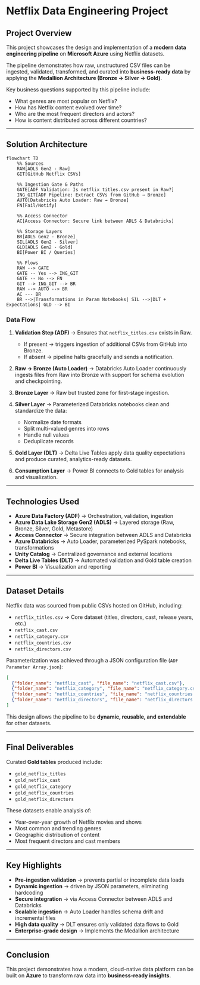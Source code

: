 #  Netflix Data Engineering Project  

## Project Overview  
This project showcases the design and implementation of a **modern data engineering pipeline** on **Microsoft Azure** using Netflix datasets.  

The pipeline demonstrates how raw, unstructured CSV files can be ingested, validated, transformed, and curated into **business-ready data** by applying the **Medallion Architecture (Bronze → Silver → Gold)**.  

Key business questions supported by this pipeline include:  
- What genres are most popular on Netflix?  
- How has Netflix content evolved over time?  
- Who are the most frequent directors and actors?  
- How is content distributed across different countries?  

---

## Solution Architecture  

```mermaid
flowchart TD
    %% Sources
    RAW[ADLS Gen2 - Raw]
    GIT[GitHub Netflix CSVs]

    %% Ingestion Gate & Paths
    GATE[ADF Validation: Is netflix_titles.csv present in Raw?]
    ING_GIT[ADF Pipeline: Extract CSVs from GitHub → Bronze]
    AUTO[Databricks Auto Loader: Raw → Bronze]
    FN[Fail/Notify]

    %% Access Connector
    AC[Access Connector: Secure link between ADLS & Databricks]

    %% Storage Layers
    BR[ADLS Gen2 - Bronze]
    SIL[ADLS Gen2 - Silver]
    GLD[ADLS Gen2 - Gold]
    BI[Power BI / Queries]

    %% Flows
    RAW --> GATE
    GATE -- Yes --> ING_GIT
    GATE -- No --> FN
    GIT --> ING_GIT --> BR
    RAW --> AUTO --> BR
    AC --- BR
    BR -->|Transformations in Param Notebooks| SIL -->|DLT + Expectations| GLD --> BI
```

###  Data Flow  
1. **Validation Step (ADF)** → Ensures that `netflix_titles.csv` exists in Raw.  
   - If present → triggers ingestion of additional CSVs from GitHub into Bronze.  
   - If absent → pipeline halts gracefully and sends a notification.  

2. **Raw → Bronze (Auto Loader)** → Databricks Auto Loader continuously ingests files from Raw into Bronze with support for schema evolution and checkpointing.  

3. **Bronze Layer** → Raw but trusted zone for first-stage ingestion.  

4. **Silver Layer** → Parameterized Databricks notebooks clean and standardize the data:  
   - Normalize date formats  
   - Split multi-valued genres into rows  
   - Handle null values  
   - Deduplicate records  

5. **Gold Layer (DLT)** → Delta Live Tables apply data quality expectations and produce curated, analytics-ready datasets.  

6. **Consumption Layer** → Power BI connects to Gold tables for analysis and visualization.  

---

##  Technologies Used  
- **Azure Data Factory (ADF)** → Orchestration, validation, ingestion  
- **Azure Data Lake Storage Gen2 (ADLS)** → Layered storage (Raw, Bronze, Silver, Gold, Metastore)  
- **Access Connector** → Secure integration between ADLS and Databricks  
- **Azure Databricks** → Auto Loader, parameterized PySpark notebooks, transformations  
- **Unity Catalog** → Centralized governance and external locations  
- **Delta Live Tables (DLT)** → Automated validation and Gold table creation  
- **Power BI** → Visualization and reporting  

---

## Dataset Details  
Netflix data was sourced from public CSVs hosted on GitHub, including:  
- `netflix_titles.csv` → Core dataset (titles, directors, cast, release years, etc.)  
- `netflix_cast.csv`  
- `netflix_category.csv`  
- `netflix_countries.csv`  
- `netflix_directors.csv`  

Parameterization was achieved through a JSON configuration file (`ADF Parameter Array.json`):  

```json
[
  {"folder_name": "netflix_cast", "file_name": "netflix_cast.csv"},
  {"folder_name": "netflix_category", "file_name": "netflix_category.csv"},
  {"folder_name": "netflix_countries", "file_name": "netflix_countries.csv"},
  {"folder_name": "netflix_directors", "file_name": "netflix_directors.csv"}
]
```

This design allows the pipeline to be **dynamic, reusable, and extendable** for other datasets.  

---

##  Final Deliverables  
Curated **Gold tables** produced include:  
- `gold_netflix_titles`  
- `gold_netflix_cast`  
- `gold_netflix_category`  
- `gold_netflix_countries`  
- `gold_netflix_directors`  

These datasets enable analysis of:  
-  Year-over-year growth of Netflix movies and shows  
-  Most common and trending genres  
-  Geographic distribution of content  
-  Most frequent directors and cast members  

---

##  Key Highlights  
- **Pre-ingestion validation** → prevents partial or incomplete data loads  
- **Dynamic ingestion** → driven by JSON parameters, eliminating hardcoding  
- **Secure integration** → via Access Connector between ADLS and Databricks  
- **Scalable ingestion** → Auto Loader handles schema drift and incremental files  
- **High data quality** → DLT ensures only validated data flows to Gold  
- **Enterprise-grade design** → Implements the Medallion architecture  

---

##  Conclusion  
This project demonstrates how a modern, cloud-native data platform can be built on **Azure** to transform raw data into **business-ready insights**.  
